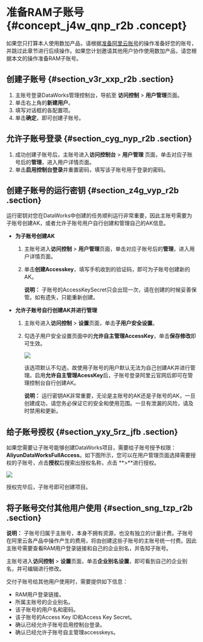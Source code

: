 # 准备RAM子账号 {#concept_j4w_qnp_r2b .concept}

如果您只打算本人使用数加产品，请根据[准备阿里云账号](intl.zh-CN/准备工作/管理员使用云账号/准备阿里云账号.md#)的操作准备好您的账号，并跳过此章节进行后续操作。如果您计划邀请其他用户协作使用数加产品，请您根据本文的操作准备RAM子账号。

## 创建子账号 {#section_v3r_xxp_r2b .section}

1.  主账号登录DataWorks管理控制台，导航至 **访问控制** \> **用户管理**页面。
2.  单击右上角的**新建用户**。
3.  填写对话框的各配置项。
4.  单击**确定**，即可创建子账号。

## 允许子账号登录 {#section_cyg_nyp_r2b .section}

1.  成功创建子账号后，主账号进入**访问控制台** \> **用户管理** 页面，单击对应子账号后的**管理**，进入用户详情页面。
2.  单击**启用控制台登录**并重置密码，填写该子账号用于登录的密码。

## 创建子账号的运行密钥 {#section_z4g_vyp_r2b .section}

运行密钥对您在DataWorks中创建的任务顺利运行非常重要，因此主账号需要为子账号创建AK，或者允许子账号用户自行创建和管理自己的AK信息。

-   **为子账号创建AK**
    1.  主账号进入**访问控制** \> **用户管理**页面，单击对应子账号后的**管理**，进入用户详情页面。
    2.  单击**创建Accesskey**，填写手机收到的验证码，即可为子账号创建新的AK。

        **说明：** 子账号的AccessKeySecret只会出现一次，请在创建的时候妥善保管。如有遗失，只能重新创建。

-   **允许子账号自行创建AK并进行管理**
    1.  主账号进入**访问控制** \> **设置**页面，单击**子用户安全设置**。
    2.  勾选子用户安全设置页面中的**允许自主管理AccessKey**，单击**保存修改**即可生效。

        ![](http://static-aliyun-doc.oss-cn-hangzhou.aliyuncs.com/assets/img/16176/15389654368949_zh-CN.png)

        该选项默认不勾选，故使用子账号的用户默认无法为自己创建AK并进行管理。启用**允许自主管理AcessKey**后，子账号登录阿里云官网后即可在管理控制台自行创建AK。

        **说明：** 运行密钥AK非常重要，无论是主账号的AK还是子账号的AK，一旦创建成功，请您务必保证它的安全和使用范围。一旦有泄漏的风险，请及时禁用和更新。


## 给子账号授权 {#section_yxy_5rz_jfb .section}

如果您需要让子账号能够创建DataWorks项目，需要给子账号授予权限：**AliyunDataWorksFullAccess**。如下图所示，您可以在用户管理页面选择需要授权的子账号，点击**授权**后搜索出授权名称，点击 **\>**进行授权。

![](http://static-aliyun-doc.oss-cn-hangzhou.aliyuncs.com/assets/img/16176/153896543613331_zh-CN.png)

授权完毕后，子账号即可创建项目。

## 将子账号交付其他用户使用 {#section_sng_tzp_r2b .section}

**说明：** 子账号归属于主账号，本身不拥有资源，也没有独立的计量计费。子账号在阿里云各产品中操作产生的费用，将由创建这些子账号的主账号统一付费。因此主账号需要查看RAM用户登录链接和自己的企业别名，并告知子账号。

主账号进入**访问控制** \> **设置**页面，单击**企业别名设置**，即可看到自己的企业别名，并可编辑进行修改。

交付子账号给其他用户使用时，需要提供如下信息：

-   RAM用户登录链接。
-   所属主账号的企业别名。
-   该子账号的用户名和密码。
-   该子账号的Access Key ID和Access Key Secret。
-   确认已经允许子账号启用控制台登录。
-   确认已经允许子账号自主管理accesskeys。

